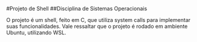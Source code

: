 #Projeto de Shell ##Disciplina de Sistemas Operacionais

O projeto é um shell, feito em C, que utiliza system calls para implementar suas funcionalidades. Vale ressaltar que o projeto é rodado em ambiente Ubuntu, utilizando WSL.
